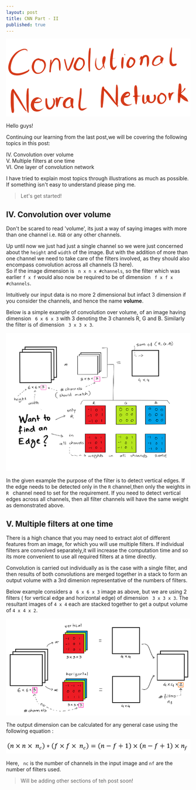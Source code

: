 ```yaml
---
layout: post
title: CNN Part - II
published: true
---
```

![](/images/cnn1.png)   


Hello guys!  

Continuing our learning from the last post,we will be covering the following topics in this post:

IV. Convolution over volume  
V. Multiple filters at one time  
VI. One layer of convolution network  

I have tried to explain most topics through illustrations as much as possible. If something isn't easy to understand please ping me.

> Let's get started!


## IV. Convolution over volume  

Don't be scared to read 'volume', its just a way of saying images with more than one channel i.e. ```RGB``` or any other channels.  


Up until now we just had just a single channel so we were just concerned about the ```height``` and ```width``` of the image.
But with the addition of more than one channel we need to take care of the filters involved, as they should also encompass convolution across all channels (3 here).  
So if the image dimension is ``` n x n x #channels```, so the filter which was earlier ```f x f``` would also now be required to be of dimension ``` f x f x #channels```.  

Intuitively our input data is no more 2 dimensional but infact 3 dimension if you consider the channels, and hence the name **volume**.  

Below is a simple example of convolution over volume, of an image having dimension ``` 6 x 6 x 3``` with 3 denoting the 3 channels R, G and B. Similarly the filter is of dimension ``` 3 x 3 x 3```.

![](/images/cnn5.png)  


In the given example the purpose of the filter is to detect vertical edges. If the edge needs to be detected only in the ```R``` channel,then only the weights in ```R ``` channel need to set for the requirement.
If you need to detect vertical edges across all channels, then all filter channels will have the same weight as demonstrated above.

## V. Multiple filters at one time  

There is a high chance that you may need to extract alot of different features from an image, for which you will use multiple filters. If individual filters are convolved separately,it will increase the computation time and so its more convenient to use all required filters at a time directly.  

Convolution is carried out individually as is the case with a single filter, and then results of both convolutions are merged together in a stack to form an output volume with a 3rd dimenion representative of the numbers of filters.  

Below example considers a ``` 6 x 6 x 3``` image as above, but we are using 2 filters ( for vertical edge and horizontal edge) of dimension ``` 3 x 3 x 3```. The resultant images of ``` 4 x 4 ``` each are stacked together to get a output volume of ```4 x 4 x 2```.

![](/images/cnn6.png)  

The output dimension can be calculated for any general case using the following equation :  

![](/images/cnn7.png)

Here, ``` nc``` is the number of channels in the input image and ```nf``` are the number of filters used.



> Will be adding other sections of teh post soon!
